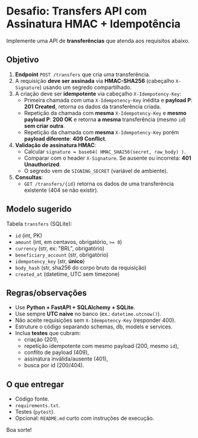 # Desafio: Transfers API com Assinatura HMAC + Idempotência

Implemente uma API de **transferências** que atenda aos requisitos abaixo.

## Objetivo

1. **Endpoint** `POST /transfers` que cria uma transferência.
2. A requisição **deve ser assinada** via **HMAC-SHA256** (cabeçalho `X-Signature`) usando um segredo compartilhado.
3. A criação deve ser **idempotente** via cabeçalho `X-Idempotency-Key`:
   - Primeira chamada com uma `X-Idempotency-Key` inédita e **payload P**: **201 Created**, retorna os dados da transferência criada.
   - Repetição da chamada com **mesma** `X-Idempotency-Key` e **mesmo payload P**: **200 OK** e retorna **a mesma** transferência (mesmo `id`) **sem criar outra**.
   - Repetição da chamada com **mesma** `X-Idempotency-Key` porém **payload diferente**: **409 Conflict**.
4. **Validação de assinatura HMAC**:
   - Calcular `signature = base64( HMAC_SHA256(secret, raw_body) )`.
   - Comparar com o header `X-Signature`. Se ausente ou incorreta: **401 Unauthorized**.
   - O segredo vem de `SIGNING_SECRET` (variável de ambiente).
5. **Consultas**:
   - `GET /transfers/{id}` retorna os dados de uma transferência existente (404 se não existir).

## Modelo sugerido

Tabela `transfers` (SQLite):
- `id` (int, PK)
- `amount` (int, em centavos, obrigatório, `>= 0`)
- `currency` (str, ex: "BRL", obrigatório)
- `beneficiary_account` (str, obrigatório)
- `idempotency_key` (str, **único**)
- `body_hash` (str, sha256 do corpo bruto da requisição)
- `created_at` (datetime, UTC sem timezone)

## Regras/observações

- Use **Python + FastAPI + SQLAlchemy + SQLite**.
- Use sempre **UTC naive** no banco (ex.: `datetime.utcnow()`).
- Não aceite requisições sem `X-Idempotency-Key` (responder 400).
- Estruture o código separando schemas, db, models e services.
- Inclua **testes** que cubram:
  - criação (201),
  - repetição idempotente com mesmo payload (200, mesmo `id`),
  - conflito de payload (409),
  - assinatura inválida/ausente (401),
  - busca por id (200/404).

## O que entregar

- Código fonte.
- `requirements.txt`.
- Testes (`pytest`).
- Opcional: `README.md` curto com instruções de execução.

Boa sorte!